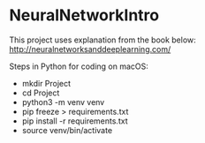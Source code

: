 # NeuralNetworkIntro

This project uses explanation from the book below:
http://neuralnetworksanddeeplearning.com/

Steps in Python for coding  on macOS:
- mkdir Project
- cd Project
- python3 -m venv venv
- pip freeze > requirements.txt
- pip install -r requirements.txt
- source venv/bin/activate
